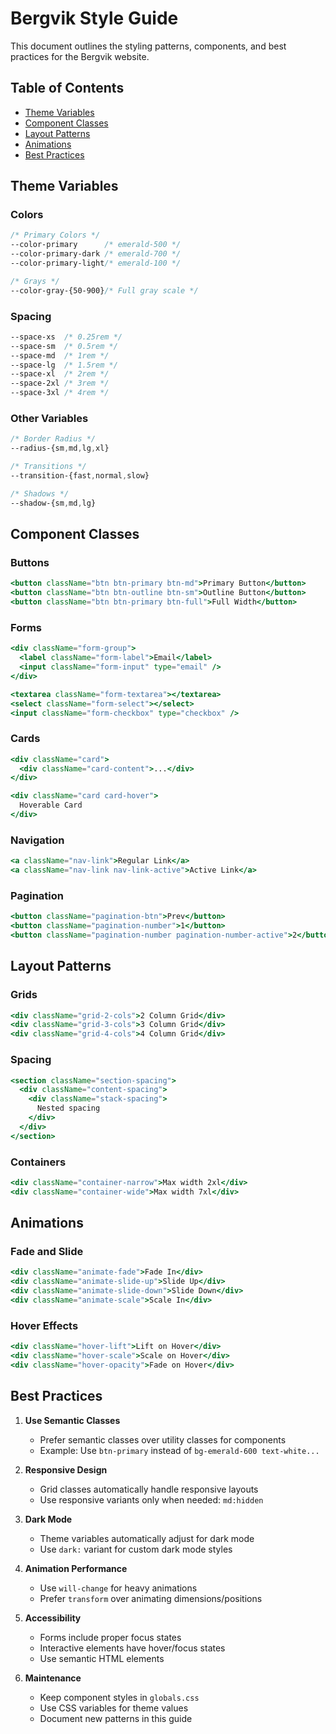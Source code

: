 # Bergvik Style Guide

This document outlines the styling patterns, components, and best practices for the Bergvik website.

## Table of Contents
- [Theme Variables](#theme-variables)
- [Component Classes](#component-classes)
- [Layout Patterns](#layout-patterns)
- [Animations](#animations)
- [Best Practices](#best-practices)

## Theme Variables

### Colors
```css
/* Primary Colors */
--color-primary      /* emerald-500 */
--color-primary-dark /* emerald-700 */
--color-primary-light/* emerald-100 */

/* Grays */
--color-gray-{50-900}/* Full gray scale */
```

### Spacing
```css
--space-xs  /* 0.25rem */
--space-sm  /* 0.5rem */
--space-md  /* 1rem */
--space-lg  /* 1.5rem */
--space-xl  /* 2rem */
--space-2xl /* 3rem */
--space-3xl /* 4rem */
```

### Other Variables
```css
/* Border Radius */
--radius-{sm,md,lg,xl}

/* Transitions */
--transition-{fast,normal,slow}

/* Shadows */
--shadow-{sm,md,lg}
```

## Component Classes

### Buttons
```jsx
<button className="btn btn-primary btn-md">Primary Button</button>
<button className="btn btn-outline btn-sm">Outline Button</button>
<button className="btn btn-primary btn-full">Full Width</button>
```

### Forms
```jsx
<div className="form-group">
  <label className="form-label">Email</label>
  <input className="form-input" type="email" />
</div>

<textarea className="form-textarea"></textarea>
<select className="form-select"></select>
<input className="form-checkbox" type="checkbox" />
```

### Cards
```jsx
<div className="card">
  <div className="card-content">...</div>
</div>

<div className="card card-hover">
  Hoverable Card
</div>
```

### Navigation
```jsx
<a className="nav-link">Regular Link</a>
<a className="nav-link nav-link-active">Active Link</a>
```

### Pagination
```jsx
<button className="pagination-btn">Prev</button>
<button className="pagination-number">1</button>
<button className="pagination-number pagination-number-active">2</button>
```

## Layout Patterns

### Grids
```jsx
<div className="grid-2-cols">2 Column Grid</div>
<div className="grid-3-cols">3 Column Grid</div>
<div className="grid-4-cols">4 Column Grid</div>
```

### Spacing
```jsx
<section className="section-spacing">
  <div className="content-spacing">
    <div className="stack-spacing">
      Nested spacing
    </div>
  </div>
</section>
```

### Containers
```jsx
<div className="container-narrow">Max width 2xl</div>
<div className="container-wide">Max width 7xl</div>
```

## Animations

### Fade and Slide
```jsx
<div className="animate-fade">Fade In</div>
<div className="animate-slide-up">Slide Up</div>
<div className="animate-slide-down">Slide Down</div>
<div className="animate-scale">Scale In</div>
```

### Hover Effects
```jsx
<div className="hover-lift">Lift on Hover</div>
<div className="hover-scale">Scale on Hover</div>
<div className="hover-opacity">Fade on Hover</div>
```

## Best Practices

1. **Use Semantic Classes**
   - Prefer semantic classes over utility classes for components
   - Example: Use `btn-primary` instead of `bg-emerald-600 text-white...`

2. **Responsive Design**
   - Grid classes automatically handle responsive layouts
   - Use responsive variants only when needed: `md:hidden`

3. **Dark Mode**
   - Theme variables automatically adjust for dark mode
   - Use `dark:` variant for custom dark mode styles

4. **Animation Performance**
   - Use `will-change` for heavy animations
   - Prefer `transform` over animating dimensions/positions

5. **Accessibility**
   - Forms include proper focus states
   - Interactive elements have hover/focus states
   - Use semantic HTML elements

6. **Maintenance**
   - Keep component styles in `globals.css`
   - Use CSS variables for theme values
   - Document new patterns in this guide 